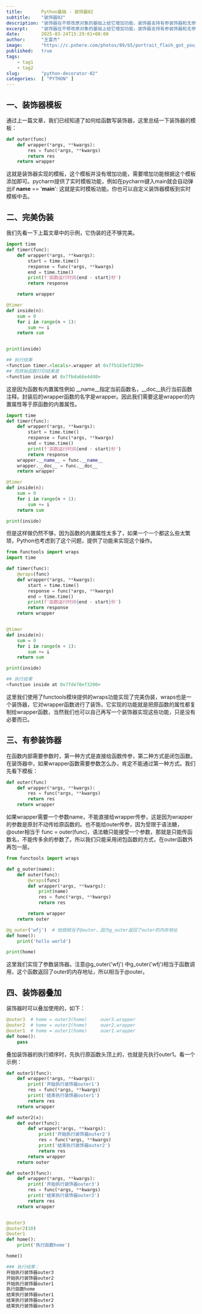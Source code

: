 ```yaml
---
title:       Python基础 - 装饰器02
subtitle:    "装饰器02"
description: "装饰器在不修改原对象的基础上给它增加功能，装饰器支持有参装饰器和无参装饰器两种。本文将重点介绍装饰器模板使用、有参装饰器和装饰器叠加使用。以及如何完美伪装原函数。"
excerpt:     "装饰器在不修改原对象的基础上给它增加功能，装饰器支持有参装饰器和无参装饰器两种。本文将重点介绍装饰器模板使用、有参装饰器和装饰器叠加使用。以及如何完美伪装原函数。"
date:        2025-03-24T15:29:01+08:00
author:      "王富杰"
image:       "https://c.pxhere.com/photos/89/b5/portrait_flash_got_you_girl_woman_person_female_young-816939.jpg!d"
published:   true
tags:
    - tag1
    - tag2
slug:        "python-decorator-02"
categories:  [ "PYTHON" ]
---
```


## 一、装饰器模板
通过上一篇文章，我们已经知道了如何给函数写装饰器，这里总结一下装饰器的模板：
```python
def outer(func)
    def wrapper(*args, **kwargs):
        res = func(*args, **kwargs)
        return res
    return wrapper
```
这就是装饰器实现的模板，这个模板并没有增加功能，需要增加功能根据这个模板添加即可。pycharm提供了实时模板功能，例如在pycharm键入main就会自动弹出if __name__ == '__main__': 这就是实时模板功能。你也可以自定义装饰器模板到实时模板中去。


## 二、完美伪装
我们先看一下上篇文章中的示例，它伪装的还不够完美。
```python
import time
def timer(func):
    def wrapper(*args, **kwargs):
        start = time.time()
        response = func(*args, **kwargs)
        end = time.time()
        print(f'函数运行时间{end - start}秒')
        return response

    return wrapper

@timer
def inside(n):
    sum = 0
    for i in range(n + 1):
        sum += i
    return sum


print(inside)

## 执行结果
<function timer.<locals>.wrapper at 0x7fb163ef3290>
## 而原始函数打印结果是
<function inside at 0x7fbda66e4d40>
```
这是因为函数有内置属性例如 __name__指定当前函数名，__doc__执行当前函数注释。封装后的wrapper函数的名字是wrapper。因此我们需要这是wrapper的内置属性等于原函数的内置属性。
```python
import time
def timer(func):
    def wrapper(*args, **kwargs):
        start = time.time()
        response = func(*args, **kwargs)
        end = time.time()
        print(f'函数运行时间{end - start}秒')
        return response
    wrapper.__name__ = func.__name__
    wrapper.__doc__ = func.__doc__
    return wrapper

@timer
def inside(n):
    sum = 0
    for i in range(n + 1):
        sum += i
    return sum

print(inside)
```
但是这样做仍然不够，因为函数的内置属性太多了，如果一个一个都这么些太繁琐，Python也考虑到了这个问题，提供了功能来实现这个操作。
```python
from functools import wraps
import time

def timer(func):
    @wraps(func)
    def wrapper(*args, **kwargs):
        start = time.time()
        response = func(*args, **kwargs)
        end = time.time()
        print(f'函数运行时间{end - start}秒')
        return response
    return wrapper


@timer
def inside(n):
    sum = 0
    for i in range(n + 1):
        sum += i
    return sum

print(inside)

## 执行结果
<function inside at 0x7fde70ef3290>
```
这里我们使用了functools模块提供的wraps功能实现了完美伪装，wraps也是一个装饰器，它对wrapper函数进行了装饰，它实现的功能就是把原函数的属性都复制给wrapper函数，当然我们也可以自己再写一个装饰器实现这些功能，只是没有必要而已。

## 三、有参装饰器
在函数内部需要参数时，第一种方式是直接给函数传参，第二种方式是闭包函数。在装饰器中，如果wrapper函数需要参数怎么办，肯定不能通过第一种方式。我们先看下模板：
```python
def outer(func)
    def wrapper(*args, **kwargs):
        res = func(*args, **kwargs)
        return res
    return wrapper
```
如果wrapper需要一个参数name，不能直接给wrapper传参，这是因为wrapper的参数是原封不动传给原函数的。也不能给outer传参，因为受限于语法糖，@outer相当于 func = outer(func)，语法糖只能接受一个参数，那就是只能传函数名，不能传多余的参数了。所以我们只能采用闭包函数的方式，在outer函数外再包一层。
```python
from functools import wraps

def g_outer(name):
    def outer(func):
        @wraps(func)
        def wrapper(*args, **kwargs):
            print(name)
            res = func(*args, **kwargs)
            return res

        return wrapper
    return outer

@g_outer('wfj')  # 他就相当于@outer，因为g_outer返回了outer的内存地址
def home():
    print('hello world')

print(home)
```
这里我们实现了参数装饰器。注意@g_outer('wfj') 中g_outer('wfj')相当于函数调用，这个函数返回了outer的内存地址，所以相当于@outer。

## 四、装饰器叠加
装饰器时可以叠加使用的，如下：
```python
@outer3  # home = outer3(home)     ouer3.wrapper
@outer2  # home = outer2(home)     ouer2.wrapper
@outer1  # home = outer1(home)     ouer1.wrapper
def home():
    pass
```
叠加装饰器的执行顺序时，先执行原函数头顶上的，也就是先执行outer1。看一个示例：
```python
def outer1(func):
    def wrapper(*args, **kwargs):
        print('开始执行装饰器outer1')
        res = func(*args, **kwargs)
        print('结束执行装饰器outer1')
        return res
    return wrapper

def outer2(x):
    def outer(func):
        def wrapper(*args, **kwargs):
            print('开始执行装饰器outer2')
            res = func(*args, **kwargs)
            print('结束执行装饰器outer2')
            return res
        return wrapper
    return outer

def outer3(func):
    def wrapper(*args, **kwargs):
        print('开始执行装饰器outer3')
        res = func(*args, **kwargs)
        print('结束执行装饰器outer3')
        return res
    return wrapper


@outer3
@outer2(10)
@outer1
def home():
    print('执行函数home')

home()

### 执行结果：
开始执行装饰器outer3
开始执行装饰器outer2
开始执行装饰器outer1
执行函数home
结束执行装饰器outer1
结束执行装饰器outer2
结束执行装饰器outer3
```